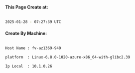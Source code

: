 
   
#### This Page Create at:

```bash

2025-01-28 - 07:27:39 UTC

```

#### Create By Machine:

```bash

Host Name : fv-az1369-940

platform  : Linux-6.8.0-1020-azure-x86_64-with-glibc2.39

Ip Local  : 10.1.0.26

```

